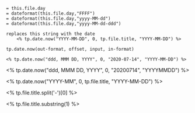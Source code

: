 `= this.file.day`<br>
`= dateformat(this.file.day,"FFFF")`<br>
`= dateformat(this.file.day,"yyyy-MM-dd")`<br>
`= dateformat(this.file.day,"yyyy-MM-dd-ddd")`<br>

```
replaces this string with the date
	<% tp.date.now("YYYY-MM-DD", 0, tp.file.title, "YYYY-MM-DD") %>

tp.date.now(out-format, offset, input, in-format)

<% tp.date.now("ddd, MMM DD, YYYY", 0, "2020-07-14", "YYYY-MM-DD") %>

```

<% tp.date.now("ddd, MMM DD, YYYY", 0, "20200714", "YYYYMMDD") %>

<% tp.date.now("YYYY-MM", 0, tp.file.title, "YYYY-MM-DD") %>

<% tp.file.title.split('-')[0] %>

<% tp.file.title.substring(1) %>